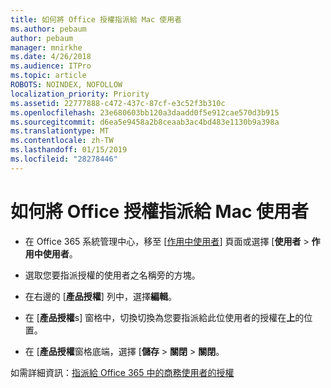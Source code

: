 ```yaml
---
title: 如何將 Office 授權指派給 Mac 使用者
ms.author: pebaum
author: pebaum
manager: mnirkhe
ms.date: 4/26/2018
ms.audience: ITPro
ms.topic: article
ROBOTS: NOINDEX, NOFOLLOW
localization_priority: Priority
ms.assetid: 22777888-c472-437c-87cf-e3c52f3b310c
ms.openlocfilehash: 23e680603bb120a3daadd0f5e912cae570d3b915
ms.sourcegitcommit: d6ea5e9458a2b8ceaab3ac4bd483e1130b9a398a
ms.translationtype: MT
ms.contentlocale: zh-TW
ms.lasthandoff: 01/15/2019
ms.locfileid: "28278446"
---
```

# <a name="how-to-assign-office-licenses-to-mac-users"></a>如何將 Office 授權指派給 Mac 使用者

- 在 Office 365 系統管理中心，移至 [[作用中使用者](https://go.microsoft.com/fwlink/p/?linkid=834822)] 頁面或選擇 [**使用者** \> **作用中使用者**。
    
- 選取您要指派授權的使用者之名稱旁的方塊。
    
- 在右邊的 [**產品授權**] 列中，選擇**編輯**。
    
- 在 [**產品授權**s] 窗格中，切換切換為您要指派給此位使用者的授權在**上**的位置。 
    
- 在 [**產品授權**窗格底端，選擇 [**儲存** \> **關閉** \> **關閉**。
    
如需詳細資訊：[指派給 Office 365 中的商務使用者的授權](.md)
  

